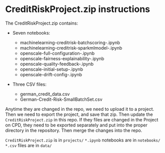 # CreditRiskProject.zip instructions

The CreditRiskProject.zip contains:

* Seven notebooks:
  * machinelearning-creditrisk-batchscoring-<ID>.ipynb
  * machinelearning-creditrisk-sparkmlmodel-<ID>.ipynb
  * openscale-full-configuration-<ID>.ipynb
  * openscale-fairness-explainability-<ID>.ipynb
  * openscale-quality-feedback-<ID>.ipynb
  * openscale-initial-setup-<ID>.ipynb
  * openscale-drift-config-<ID>.ipynb

* Three CSV files:

  * german_credit_data.csv
  * German-Credit-Risk-SmallBatchSet.csv

Anytime they are changed in the repo, we need to upload it to a project. Then we need to export the project, and save that zip. Then update the `CreditRiskProject.zip` in this repo.
If they files are changed in the Project on CPD, they need to be exported separately and put into the proper directory in the repository. Then merge the changes into the repo.

`CreditRiskProject.zip` is in `projects/`
`*.ipynb` notebooks are in `notebooks/`
`*.csv` files are in `data/`
